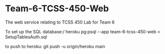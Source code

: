 # Team-6-TCSS-450-Web
The web service relating to TCSS 450 Lab for Team 6

To set up the SQL database:/
heroku pg:psql --app team-6-tcss-450-web < SetupTablesAuth.sql

to push to heroku: git push -u origin/heroku main